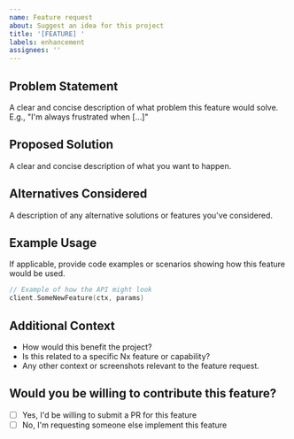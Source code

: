 ```yaml
---
name: Feature request
about: Suggest an idea for this project
title: '[FEATURE] '
labels: enhancement
assignees: ''
---
```


## Problem Statement
A clear and concise description of what problem this feature would solve. 
E.g., "I'm always frustrated when [...]"

## Proposed Solution
A clear and concise description of what you want to happen.

## Alternatives Considered
A description of any alternative solutions or features you've considered.

## Example Usage
If applicable, provide code examples or scenarios showing how this feature would be used.

```go
// Example of how the API might look
client.SomeNewFeature(ctx, params)
```

## Additional Context
- How would this benefit the project?
- Is this related to a specific Nx feature or capability?
- Any other context or screenshots relevant to the feature request.

## Would you be willing to contribute this feature?
- [ ] Yes, I'd be willing to submit a PR for this feature
- [ ] No, I'm requesting someone else implement this feature